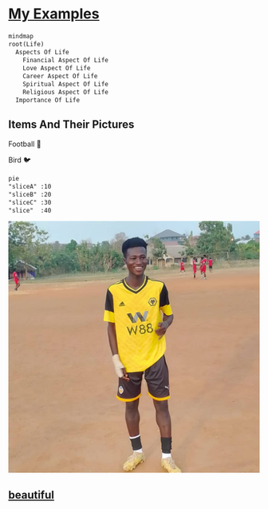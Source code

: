 # <ins>My Examples<ins>
```mermaid
mindmap
root(Life)
  Aspects Of Life
    Financial Aspect Of Life
    Love Aspect Of Life
    Career Aspect Of Life
    Spiritual Aspect Of Life
    Religious Aspect Of Life
  Importance Of Life
```

## Items And Their Pictures

Football :football: 

  Bird :bird:
```mermaid
pie
"sliceA" :10
"sliceB" :20
"sliceC" :30
"slice"  :40

```
![emmanuel playing football](https://github.com/EMMANUELKUS/My-Dream/blob/main/football.jpeg?raw=true)

## <ins>beautiful<ins>



